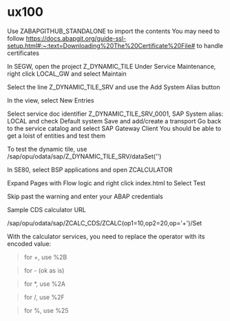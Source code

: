 # ux100

Use ZABAPGITHUB_STANDALONE to import the contents
You may need to follow https://docs.abapgit.org/guide-ssl-setup.html#:~:text=Downloading%20The%20Certificate%20File# to handle
certificates

In SEGW, open the project Z_DYNAMIC_TILE
Under Service Maintenance, right click LOCAL_GW and select Maintain

Select the line Z_DYNAMIC_TILE_SRV and use the Add System Alias button

In the view, select New Entries
  
Select service doc identifier Z_DYNAMIC_TILE_SRV_0001, SAP System alias: LOCAL and check Default system
Save and add/create a transport
Go back to the service catalog and select SAP Gateway Client
You should be able to get a loist of entities and test them

To test the dynamic tile, use /sap/opu/odata/sap/Z_DYNAMIC_TILE_SRV/dataSet('')


In SE80, select BSP applications and open ZCALCULATOR

Expand Pages with Flow logic and right click index.html to Select Test

Skip past the warning and enter your ABAP credentials

Sample CDS calculator URL

/sap/opu/odata/sap/ZCALC_CDS/ZCALC(op1=10,op2=20,op='+')/Set

With the calculator services, you need to replace the operator with its encoded value:

>for  +, use %2B
 
>for - (ok as is)

>for *, use %2A

>for /, use %2F

>for %, use %25



